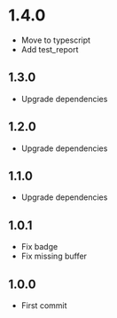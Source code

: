 # 1.4.0
+ Move to typescript
+ Add test_report

## 1.3.0
+ Upgrade dependencies

## 1.2.0
+ Upgrade dependencies

## 1.1.0
+ Upgrade dependencies

## 1.0.1
+ Fix badge
+ Fix missing buffer

## 1.0.0
+ First commit